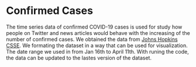 # Confirmed Cases
The time series data of confirmed COVID-19 cases is used for study how people on Twitter and news articles would behave with the increasing of the number of confirmed cases. We obtained the data from [Johns Hopkins CSSE](https://github.com/CSSEGISandData/COVID-19). We formating the dataset in a way that can be used for visualization. The date range we used in from Jan 16th to April 11th. With runing the code, the data can be updated to the lastes version of the dataset. 
